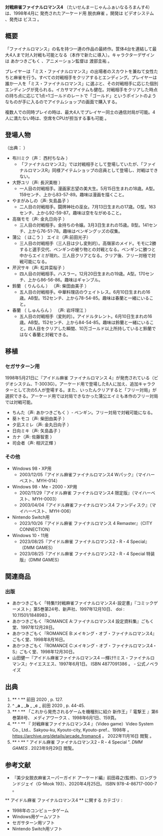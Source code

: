 **対戦麻雀ファイナルロマンス4** （たいせんまーじゃんふぁいなるろまんす4）は、1998年4月に    発売されたアーケード用  脱衣麻雀
。開発は  ビデオシステム  、発売は  ビスコ    。

##  概要  

「ファイナルロマンス」の名を持つ一連の作品の最終作。筐体4台を連結して最大4人まで対人対戦も可能となる（本作で新たに導入）。キャラクターデザインは
あかつきごもく  、アニメーション監督は  渡部圭祐    。

プレイヤーは「ミス・ファイナルロマンス」の出場者のスカウトを兼ねて女性たちと麻雀を行う。すべての対戦相手をクリアするとエンディング。プレイヤーは誰か一人を「ミス・ファイナルロマンス」に選ぶと、その対戦相手に応じた個別エンディングが見られる。イカサマアイテムも健在。対戦相手をクリアした時点の持ち点に応じて1点=1ゴールドのレートで「ゴールド」というポイントのようなものが手に入るのでアイテムショップの画面で購入する。

複数人での同時プレイの時は、最大4人でプレイヤー同士の通信対局が可能。4人に満たない時は、空席をCPUが担当する事も可能    。

##  登場人物  

（出典：      ）

  * 布川ミク（声：  西村ちなみ  ） 
    * 「ファイナルロマンス2」では対戦相手として登場していたが、「ファイナルロマンスR」同様アイテムショップの店員として登場し、対戦はできない。 
  * 大野ユリ（声:  長沢美樹  ） 
    * 一人目の対戦相手。漫画家志望の美大生。5月15日生まれの18歳。A型。159センチ、上から83-57-89。趣味は漫画を描くこと。 
  * やまがみしの（声:  矢島晶子  ） 
    * 二人目の対戦相手。闘牌神社の巫女。7月13日生まれの17歳。O型。163センチ、上から92-59-87。趣味は空をながめること。 
  * 高嶺モモ（声:  金丸日向子  ） 
    * 三人目の対戦相手。金持ちの令嬢。3月3日生まれの15歳。B型。141センチ、上から76-51-78。趣味はペンギングッズの収集。 
  * 蒲公  （  ほこう  ）  エイミ（声:前田光子） 
    * 三人目の対戦相手（三人目は少し変則的）。高嶺家のメイド。モモに2勝すると選手交代、ペンギンの被り物との対戦となる。ペンギンに勝つと中からエイミが現れ、三人目クリアとなる。クリア後、フリー対極で対戦可能になる。 
  * 芹沢サキ（声:  松井菜桜子  ） 
    * 四人目の対戦相手。ハスラー。12月20日生まれの19歳。A型。170センチ、上から86-56-86。趣味はギャンブル。 
  * 鈴蘭  （  りんらん  ）  （声:  柴田由美子  ） 
    * 五人目の対戦相手。中華料理店のウェイトレス。6月10日生まれの16歳。AB型。152センチ、上から78-54-85。趣味は春蘭と一緒にいること。 
  * 春蘭  （  しゅんらん  ）  （声:  岩坪理江  ） 
    * 五人目の対戦相手（変則的）。アイドルタレント。6月10日生まれの16歳。AB型。152センチ、上から84-54-85。趣味は鈴蘭と一緒にいること。四人目をクリアした瞬間、10万ゴールド以上所持していると鈴蘭ではなく春蘭と対戦できる。 

##  移植  

###  セガサターン用  

1998年5月21日に『アイドル麻雀 ファイナルロマンス
4』が発売されている（ビデオシステム、T-3003G）。アーケード用で登場した8人に加え、追加キャラクターとして次の5人が登場する。また、いったんクリアすると「フリー対局」が選択できる。アーケード用では対局できなかった蒲公エイミも本作のフリー対局では対戦可能。

  * ちんた（声:  あかつきごもく  ）- ペンギン。フリー対局で対戦可能になる。 
  * 葵トモコ（声:  柴田由美子  ） 
  * 夕凪スミレ（声:  金丸日向子  ） 
  * 日向ミキ（声:  矢島晶子  ） 
  * カナ（声:  佐藤智恵  ） 
  * 司会者（声:  相沢正輝  ） 

###  その他  

  * Windows 98・XP用 
    * 2003/12/05『アイドル麻雀ファイナルロマンス4 Wパック』（マイハーベスト、MYH-014） 
  * Windows 98・Me・2000・XP用 
    * 2002/11/29『アイドル麻雀 ファイナルロマンス4 限定版』（マイハーベスト、MYH-0003） 
    * 2003/04/04『アイドル麻雀ファイナルロマンス4 ファンディスク』（マイハーベスト、MYH-006） 
  * Nintendo Switch用 
    * 2023/10/26『アイドル麻雀 ファイナルロマンス 4 Remaster』（CITY CONNECTION） 
  * Windows 10・11用   
    * 2023/08/25『アイドル麻雀 ファイナルロマンス2・R・4 Special』（DMM GAMES） 
    * 2023/08/25『アイドル麻雀 ファイナルロマンス2・R・4 Special 特装版』（DMM GAMES） 

##  関連商品  

###  出版  

  * あかつきごもく「特集!!対戦麻雀ファイナルロマンス4･設定書」『コミックゲーメスト』第5巻第24号、新声社、1997年12月10日、  doi  :  10.11501/1848983  。 
  * あかつきごもく『ROMANCE A:ファイナルロマンス4 設定資料集』ごもく堂、1997年12月28日。 
  * あかつきごもく『ROMANCE B:メイキング・オブ・ファイナルロマンス4』ごもく堂、1998年8月16日。 
  * あかつきごもく『ROMANCE C:メイキング・オブ・ファイナルロマンス4・S』ごもく堂、1998年12月30日。 
  * 山田健一『アイドル麻雀ファイナルロマンス4 ―輝け!!ミス・ファイナルロマンス』ケイエスエス、1997年6月1日。  ISBN  4877091386  。  \- 公式ノベライズ 

##  出典  

  1. ** ^  ** 前田 2020  , p. 127. 
  2. ^  _**a** _ _**b** _ _**c** _ 前田 2020  , p. 44-45. 
  3. ** ^  ** 「これから発売されるゲームを機種別に紹介 新作王」『  電撃王  』第6巻第8号、  メディアワークス  、1998年6月1日、159頁。 
  4. ** ^  ** 『  対戦麻雀ファイナルロマンス4  』（Video game）Video System Co., Ltd.、Sakyou-ku, Kyouto-city, Kyouto-pref.、1998年  。  https://archive.org/details/arcade_fromanc4  。  2022年11月16日  閲覧  。 
  5. ** ^  ** “  アイドル麻雀 ファイナルロマンス2・R・4 Special  ”. _DMM GAMES_ .  2023年9月29日  閲覧。 

##  参考文献  

  * 『美少女脱衣麻雀スーパーガイド アーケード編』前田尋之(監修)、ロングランドジェイ〈G-Mook 193〉、2020年4月25日。  ISBN  978-4-86717-000-7  。 

** アイドル麻雀 ファイナルロマンス4  ** に関する  カテゴリ  :

  * 1998年のコンピュータゲーム 
  * Windows用ゲームソフト 
  * セガサターン用ソフト 
  * Nintendo Switch用ソフト 

